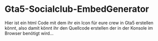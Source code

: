 # Gta5-Socialclub-EmbedGenerator
Hier ist ein html Code mit dem ihr ein Icon für eure crew in Gta5 erstellen könnt, also damit könnt ihr den Quellcode erstellen der in der Konsole im Browser benötigt wird...
